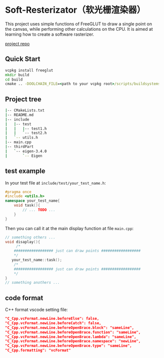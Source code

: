 # Soft-Resterizator（软光栅渲染器）
This project uses simple functions of FreeGLUT to draw a single point on the canvas, while performing other calculations on the CPU. It is aimed at learning how to create a software rasterizer.

[project repo](https://git.zhywyt.me/Rendering/softResterizator.git)
## Quick Start
```cmd
vcpkg install freeglut
mkdir build
cd build
cmake .. -DOOLCHAIN_FILE=<path to your vcpkg root>/scripts/buildsystems/vcpkg.cmake
```

## Project tree

```bash
|-- CMakeLists.txt
|-- README.md
|-- include
|   |-- test
|   |   |-- test1.h
|   |   `-- test2.h
|   `-- utils.h
|-- main.cpp
|-- thirdPart
|   `-- eigen-3.4.0
|       `-- Eigen

```

## test example

In your test file at `include/test/your_test_name.h`:
```cpp
#pragma once
#include <utils.h>
namespace your_test_name{
    void task(){
        // ... TODO ...
    }
}
```
Then you can call it at the main display function at file `main.cpp`:
```cpp
// something others ...
void disaplay(){
     /*
    ################## just can draw points ##################
    */
   your_test_name::task();
    /*
    ################## just can draw points ##################
    */
}
// something anothers ...
```

## code format
C++ format vscode setting file:
```json
"C_Cpp.vcFormat.newLine.beforeElse": false,
"C_Cpp.vcFormat.newLine.beforeCatch": false,
"C_Cpp.vcFormat.newLine.beforeOpenBrace.block": "sameLine",
"C_Cpp.vcFormat.newLine.beforeOpenBrace.function": "sameLine",
"C_Cpp.vcFormat.newLine.beforeOpenBrace.lambda": "sameLine",
"C_Cpp.vcFormat.newLine.beforeOpenBrace.namespace": "newLine",
"C_Cpp.vcFormat.newLine.beforeOpenBrace.type": "sameLine",
"C_Cpp.formatting": "vcFormat"
```